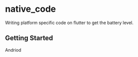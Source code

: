 # native_code

Writing platform specific code on flutter to get the battery level.

## Getting Started
Andriod